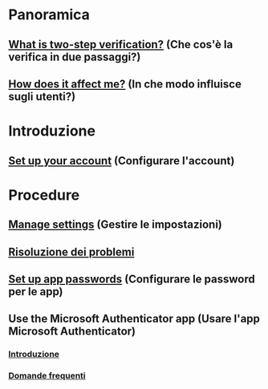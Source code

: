 # Panoramica
## [What is two-step verification?](multi-factor-authentication-end-user.md) (Che cos'è la verifica in due passaggi?)
## [How does it affect me?](multi-factor-authentication-end-user-signin.md) (In che modo influisce sugli utenti?)

# Introduzione
## [Set up your account](multi-factor-authentication-end-user-first-time.md) (Configurare l'account)

# Procedure
## [Manage settings](multi-factor-authentication-end-user-manage-settings.md) (Gestire le impostazioni)
## [Risoluzione dei problemi](multi-factor-authentication-end-user-troubleshoot.md)
## [Set up app passwords](multi-factor-authentication-end-user-app-passwords.md) (Configurare le password per le app)
## Use the Microsoft Authenticator app (Usare l'app Microsoft Authenticator)
### [Introduzione](microsoft-authenticator-app-how-to.md)
### [Domande frequenti](microsoft-authenticator-app-faq.md)


<!--HONumber=Jan17_HO3-->


